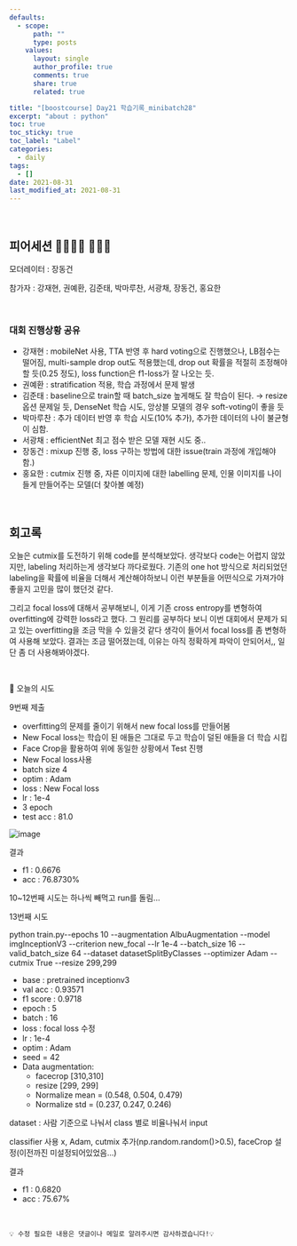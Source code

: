 ```yaml
---
defaults:
  - scope:
      path: ""
      type: posts
    values:
      layout: single
      author_profile: true
      comments: true
      share: true
      related: true

title: "[boostcourse] Day21 학습기록_minibatch28"
excerpt: "about : python"
toc: true
toc_sticky: true
toc_label: "Label"
categories:
  - daily
tags:
  - []
date: 2021-08-31
last_modified_at: 2021-08-31
---
```


<br>

## 피어세션 👨‍👨‍👦‍👦 👨‍👨‍👦

모더레이터 : 장동건

참가자 : 강재현, 권예환, 김준태, 박마루찬, 서광채, 장동건, 홍요한


<br>

### 대회 진행상황 공유

- 강재현 : mobileNet 사용, TTA 반영 후 hard voting으로 진행했으나, LB점수는 떨어짐, multi-sample drop out도 적용했는데, drop out 확률을 적절히 조정해야 할 듯(0.25 정도), loss function은 f1-loss가 잘 나오는 듯.
- 권예환 : stratification 적용, 학습 과정에서 문제 발생
- 김준태 : baseline으로 train할 때 batch_size 높게해도 잘 학습이 된다. → resize옵션 문제일 듯, DenseNet 학습 시도, 앙상블 모델의 경우 soft-voting이 좋을 듯
- 박마루찬 : 추가 데이터 반영 후 학습 시도(10% 추가), 추가한 데이터의 나이 불균형이 심함.
- 서광채 : efficientNet 최고 점수 받은 모델 재현 시도 중..
- 장동건 : mixup 진행 중, loss 구하는 방법에 대한 issue(train 과정에 개입해야 함.)
- 홍요한 : cutmix 진행 중, 자른 이미지에 대한 labelling 문제, 인물 이미지를 나이들게 만들어주는  모델(더 찾아볼 예정)

<br>


## 회고록


오늘은 cutmix를 도전하기 위해 code를 분석해보았다. 생각보다 code는 어렵지 않았지만, labeling 처리하는게 생각보다 까다로웠다. 기존의 one hot 방식으로 처리되었던 labeling을 확률에 비율을 더해서 계산해야하보니 이런 부분들을 어떤식으로 가져가야 좋을지 고민을 많이 했던것 같다. 

그리고 focal loss에 대해서 공부해보니, 이게 기존 cross entropy를 변형하여 overfitting에 강력한 loss라고 했다. 그 원리를 공부하다 보니 이번 대회에서 문제가 되고 있는 overfitting을 조금 막을 수 있을것 같다 생각이 들어서 focal loss를 좀 변형하여 사용해 보았다. 결과는 조금 떨어졌는데, 이유는 아직 정확하게 파악이 안되어서,, 일단 좀 더 사용해봐야겠다. 


<br>

🥄 오늘의 시도

9번째 제출

  - overfitting의 문제를 줄이기 위해서 new focal loss를 만들어봄
  - New Focal loss는 학습이 된 애들은 그대로 두고 학습이 덜된 애들을 더 학습 시킴
  - Face Crop을 활용하여 위에 동일한 상황에서 Test 진행
  - New Focal loss사용
  - batch size 4
  - optim : Adam
  - loss : New Focal loss
  - lr : 1e-4
  - 3 epoch
  - test acc : 81.0

![image](https://user-images.githubusercontent.com/77658029/133977049-839ff19e-ff60-438e-989e-fcda2ada6c3a.png)

결과
  - f1 : 0.6676
  - acc : 76.8730%


10~12번째 시도는 하나씩 빼먹고 run를 돌림...


13번째 시도

  python train.py--epochs 10 --augmentation AlbuAugmentation --model imgInceptionV3 --criterion new_focal --lr 1e-4 --batch_size 16 --valid_batch_size 64 --dataset datasetSplitByClasses --optimizer Adam --cutmix True --resize 299,299

  - base : pretrained inceptionv3
  - val acc : 0.93571
  - f1 score : 0.9718
  - epoch :  5
  - batch : 16
  - loss : focal loss 수정
  - lr : 1e-4
  - optim : Adam
  - seed = 42
  - Data augmentation:
    - facecrop [310,310]
    - resize [299, 299]
    - Normalize mean = (0.548, 0.504, 0.479)
    - Normalize std = (0.237, 0.247, 0.246)

dataset : 사람 기준으로 나눠서 class 별로 비율나눠서 input

classifier 사용 x, Adam, cutmix 추가(np.random.random()>0.5), faceCrop 설정(이전까진 미설정되어있었음...)


결과
  - f1 : 0.6820
  - acc : 75.67%


<br>

```
💡 수정 필요한 내용은 댓글이나 메일로 알려주시면 감사하겠습니다!💡 
```
